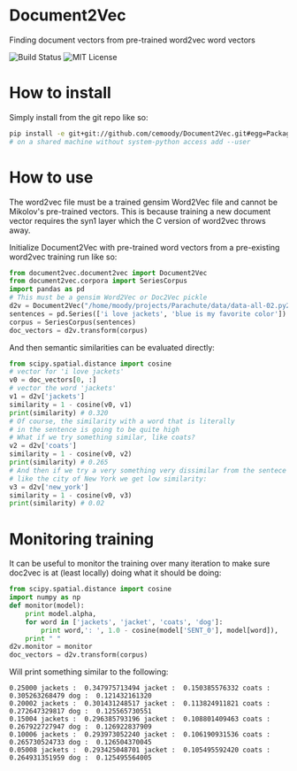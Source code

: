 # Document2Vec
Finding document vectors from pre-trained word2vec word vectors

![Build Status](https://api.travis-ci.org/cemoody/Document2Vec.svg)
![MIT License](http://img.shields.io/badge/license-MIT-blue.svg?style=flat)

# How to install
Simply install from the git repo like so:

```bash
pip install -e git+git://github.com/cemoody/Document2Vec.git#egg=Package
# on a shared machine without system-python access add --user
```

# How to use
The word2vec file must be a trained gensim Word2Vec file and cannot be Mikolov's
pre-trained vectors. This is because training a new document vector requires
the syn1 layer which the C version of word2vec throws away.

Initialize Document2Vec with pre-trained word vectors from a pre-existing
word2vec training run like so:

```python    
from document2vec.document2vec import Document2Vec
from document2vec.corpora import SeriesCorpus
import pandas as pd
# This must be a gensim Word2Vec or Doc2Vec pickle
d2v = Document2Vec("/home/moody/projects/Parachute/data/data-all-02.py2")
sentences = pd.Series(['i love jackets', 'blue is my favorite color'])
corpus = SeriesCorpus(sentences)
doc_vectors = d2v.transform(corpus)
```

And then semantic similarities can be evaluated directly:

```python
from scipy.spatial.distance import cosine
# vector for 'i love jackets'
v0 = doc_vectors[0, :] 
# vector the word 'jackets'
v1 = d2v['jackets']
similarity = 1 - cosine(v0, v1)
print(similarity) # 0.320
# Of course, the similarity with a word that is literally
# in the sentence is going to be quite high
# What if we try something similar, like coats?
v2 = d2v['coats']
similarity = 1 - cosine(v0, v2)
print(similarity) # 0.265
# And then if we try a very something very dissimilar from the sentece
# like the city of New York we get low similarity:
v3 = d2v['new_york']
similarity = 1 - cosine(v0, v3)
print(similarity) # 0.02
```

# Monitoring training

It can be useful to monitor the training over many iteration
to make sure doc2vec is at (least locally) doing what it should be doing:

```python
from scipy.spatial.distance import cosine
import numpy as np
def monitor(model):
    print model.alpha,
    for word in ['jackets', 'jacket', 'coats', 'dog']:
        print word,': ', 1.0 - cosine(model['SENT_0'], model[word]),
    print " "
d2v.monitor = monitor
doc_vectors = d2v.transform(corpus)
```

Will print something similar to the following:

```
0.25000 jackets :  0.347975713494 jacket :  0.150385576332 coats : 0.305263268479 dog :  0.121432161320
0.20002 jackets :  0.301431248517 jacket :  0.113824911821 coats : 0.272647329817 dog :  0.125565730551
0.15004 jackets :  0.296385793196 jacket :  0.108801409463 coats : 0.267922727947 dog :  0.126922837909
0.10006 jackets :  0.293973052240 jacket :  0.106190931536 coats : 0.265730524733 dog :  0.126504370045
0.05008 jackets :  0.293425048701 jacket :  0.105495592420 coats : 0.264931351959 dog :  0.125495564005
```
 
